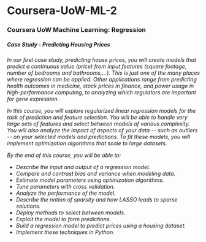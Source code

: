 # Coursera-UoW-ML-2
### Coursera UoW Machine Learning: Regression
##### Case Study - Predicting Housing Prices

<em>
In our first case study, predicting house prices, you will create models that predict a continuous value (price) from input features (square footage, number of bedrooms and bathrooms,...).  This is just one of the many places where regression can be applied.  Other applications range from predicting health outcomes in medicine, stock prices in finance, and power usage in high-performance computing, to analyzing which regulators are important for gene expression.

In this course, you will explore regularized linear regression models for the task of prediction and feature selection.  You will be able to handle very large sets of features and select between models of various complexity.  You will also analyze the impact of aspects of your data -- such as outliers -- on your selected models and predictions.  To fit these models, you will implement optimization algorithms that scale to large datasets.

By the end of this course, you will be able to:

  * Describe the input and output of a regression model.
  * Compare and contrast bias and variance when modeling data.
  * Estimate model parameters using optimization algorithms.
  * Tune parameters with cross validation.
  * Analyze the performance of the model.
  * Describe the notion of sparsity and how LASSO leads to sparse solutions.
  * Deploy methods to select between models.
  * Exploit the model to form predictions. 
  * Build a regression model to predict prices using a housing dataset.
  * Implement these techniques in Python.

</em>
